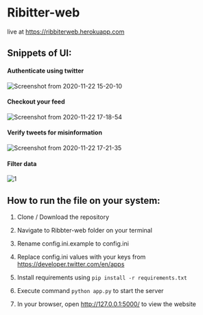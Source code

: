 # Ribitter-web

live at https://ribbiterweb.herokuapp.com
  
## Snippets of UI:
  
  <h4>Authenticate using twitter</h4>
  
  ![Screenshot from 2020-11-22 15-20-10](https://user-images.githubusercontent.com/37112252/99900648-f336a400-2cd6-11eb-949f-d6ae144c11fb.png)
  
  <h4>Checkout your feed</h4>
  
  ![Screenshot from 2020-11-22 17-18-54](https://user-images.githubusercontent.com/37112252/99902903-03ef1600-2ce7-11eb-878c-17df6ddfd4c9.png)
  
  <h4>Verify tweets for misinformation</h4>
  
  ![Screenshot from 2020-11-22 17-21-35](https://user-images.githubusercontent.com/37112252/99902940-313bc400-2ce7-11eb-81cf-ab94a94b97fe.png)
  
  <h4>Filter data</h4>
  
  ![1](https://user-images.githubusercontent.com/37112252/99903003-8972c600-2ce7-11eb-99a9-0f98a12c1e74.png)
  
  
## How to run the file on your system:

  1. Clone / Download the repository

  2. Navigate to Ribbter-web folder on your terminal
  
  3. Rename config.ini.example to config.ini
  
  4. Replace config.ini values with your keys from https://developer.twitter.com/en/apps
  
  5. Install requirements using `pip install -r requirements.txt`
  
  6. Execute command `python app.py` to start the server
 
  7. In your browser, open http://127.0.0.1:5000/ to view the website
